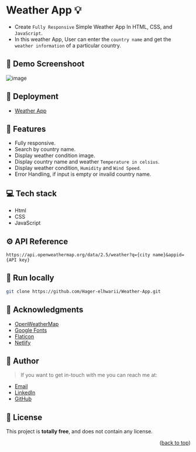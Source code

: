 # Weather App :bulb:
<a name="readme-top"></a>
- Create `Fully Responsive` Simple Weather App In HTML, CSS,  and `JavaScript`.
- In this weather App, User can enter the `country name` and get the `weather information` of a particular country.

## :camera_flash: Demo Screenshoot
![image](https://github.com/Hager-elhwarii/Weather-App/assets/80959882/e791ab8a-3d00-468c-a423-d02561804e07)

## 🚀 Deployment
 - [Weather App](https://weather-app-dottie.netlify.app/)

## 📝 Features
-  Fully responsive.
-  Search by country name.
-  Display weather condition image.
-  Display country name and weather `Temperature in celsius`.
-  Display weather condition, `Humidity` and `Wind Speed`.
-  Error Handling, if input is empty or invaild country name.

## 💻 Tech stack
- Html
- CSS
- JavaScript

## ⚙️ API Reference
```  
https://api.openweathermap.org/data/2.5/weather?q={city name}&appid={API key}
```

##  🔐 Run locally 

```bash
git clone https://github.com/Hager-elhwarii/Weather-App.git
```

## 📌 Acknowledgments
- [OpenWeatherMap](https://openweathermap.org/)
- [Google Fonts](http://hager.a.elhawary@gmail.com/)
- [Flaticon](https://www.flaticon.com/)
- [Netlify](https://www.netlify.com/)


## 🦄   Author
> If you want to get in-touch with me you can reach me at:

-  [Email](http://hager.a.elhawary@gmail.com/)
-  [LinkedIn](https://www.linkedin.com/in/hager-omar-elhawary/)
-  [GitHub](https://github.com/Hager-elhwarii)

## 📘 License
This project is **totally free**,  and does not contain any license.




<p align="right">(<a href="#readme-top">back to top</a>)</p>

